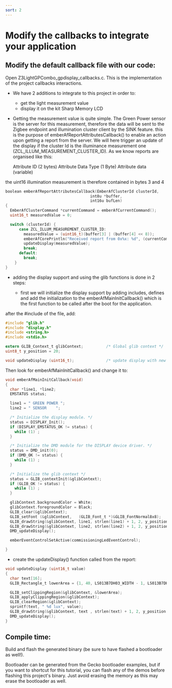 ```yaml
---
sort: 2
---
```


# Modify the callbacks to integrate your application

## Modify the default callback file with our code:

Open Z3LightGPCombo_gpdisplay_callbacks.c. This is the implementation of the project callbacks interactions.

- We have 2 additions to integrate to this project in order to:
  - get the light measurement value
  - display it on the kit Sharp Memory LCD

- Getting the measurement value is quite simple. The Green Power sensor is the server for this measurement, therefore the data will be sent to the Zigbee endpoint and illumination cluster client by the SINK feature.
this is the purpose of emberAfReportAttributesCallback() to enable an action upon getting a report from the server.
We will here trigger an update of the display if the cluster Id is the illuminance measurement one (ZCL_ILLUM_MEASUREMENT_CLUSTER_ID).
As we know reports are organised like this:

  Attribute ID (2 bytes)  Attribute Data Type (1 Byte)   Attribute data (variable)

the uint16 illumination measurement is therefore contained in bytes 3 and 4  

```c
boolean emberAfReportAttributesCallback(EmberAfClusterId clusterId,
                                     int8u *buffer,
                                     int16u bufLen)
{
  EmberAfClusterCommand *currentCommand = emberAfCurrentCommand();
  uint16_t measuredValue = 0;

  switch (clusterId) {
      case ZCL_ILLUM_MEASUREMENT_CLUSTER_ID:
        measuredValue = (uint16_t)(buffer[3] | (buffer[4] << 8));
        emberAfCorePrintln("Received report from 0x%x: %d", (currentCommand->source), measuredValue);
        updateDisplay(measuredValue);
        break;
      default:
        break;
    }
}
```

- adding the display support and using the glib functions is done in 2 steps:

  - first we will initialize the display support by adding includes, defines and add the initialization to the emberAfMainInitCallback() which is the first function to be called after the boot for the application.

after the #include of the file, add:

```c
#include "glib.h"
#include "display.h"
#include <string.h>
#include <stdio.h>

extern GLIB_Context_t glibContext;          /* Global glib context */
uint8_t y_position = 20;

void updateDisplay (uint16_t);              /* update display with new sensor value */

```

Then look for emberAfMainInitCallback() and change it to:

```c
void emberAfMainInitCallback(void)
{
  char *line1, *line2;
  EMSTATUS status;

  line1 = " GREEN POWER ";
  line2 = " SENSOR    ";

  /* Initialize the display module. */
  status = DISPLAY_Init();
  if (DISPLAY_EMSTATUS_OK != status) {
    while (1) ;
  }

  /* Initialize the DMD module for the DISPLAY device driver. */
  status = DMD_init(0);
  if (DMD_OK != status) {
    while (1) ;
  }

  /* Initialize the glib context */
  status = GLIB_contextInit(&glibContext);
  if (GLIB_OK != status) {
    while (1) ;
  }

  glibContext.backgroundColor = White;
  glibContext.foregroundColor = Black;
  GLIB_clear(&glibContext);
  GLIB_setFont (&glibContext,   (GLIB_Font_t *)&GLIB_FontNormal8x8);
  GLIB_drawString(&glibContext, line1, strlen(line1) + 1, 2, y_position, 0);
  GLIB_drawString(&glibContext, line2, strlen(line2) + 1, 2, y_position + 10, 0);
  DMD_updateDisplay();

  emberEventControlSetActive(commissioningLedEventControl);

}
```

  - create the updateDisplay() function called from the report:

```c
void updateDisplay (uint16_t value)
{
  char text[16];
  GLIB_Rectangle_t lowerArea = {1, 40, LS013B7DH03_WIDTH - 1, LS013B7DH03_HEIGHT - 1};

  GLIB_setClippingRegion(&glibContext, &lowerArea);
  GLIB_applyClippingRegion(&glibContext);
  GLIB_clearRegion(&glibContext);
  sprintf(text, " %d lux", value);
  GLIB_drawString(&glibContext, text , strlen(text) + 1, 2, y_position + 20, 0);
  DMD_updateDisplay();
}
```

## Compile time:

Build and flash the generated binary (be sure to have flashed a bootloader as well!).

Bootloader can be generated from the Gecko bootloader examples, but if you want to shortcut for this tutorial, you can flash any of the demos before flashing this project's binary. Just avoid erasing the memory as this may erase the bootloader as well.
